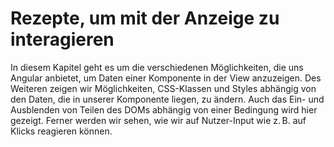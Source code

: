 # Rezepte, um mit der Anzeige zu interagieren

In diesem Kapitel geht es um die verschiedenen Möglichkeiten, die uns Angular anbietet, um Daten einer Komponente in der View anzuzeigen.
Des Weiteren zeigen wir Möglichkeiten, CSS-Klassen und Styles abhängig von den Daten, die in unserer Komponente liegen, zu ändern.
Auch das Ein- und Ausblenden von Teilen des DOMs abhängig von einer Bedingung wird hier gezeigt.
Ferner werden wir sehen, wie wir auf Nutzer-Input wie z. B. auf Klicks reagieren können.

